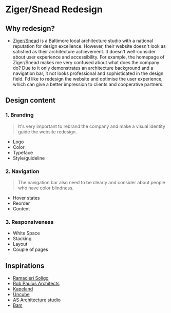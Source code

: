 # Ziger/Snead Redesign

## Why redesign?
* [Ziger/Snead](http://www.zigersnead.com/) is a Baltimore local architecture studio with a national reputation for design excellence. However, their website doesn't look as satisfied as their architecture achievement. It doesn't well-consider about user experience and accessibility. For example, the homepage of Ziger/Snead makes me very confused about what does the company do? Due to it only demonstrates an architecture background and a navigation bar, it not looks professional and sophisticated in the design field.  I'd like to redesign the website and optimise the user experience, which can give a better impression to clients and cooperative partners.

## Design content 
### 1. Branding 
> It's very important to rebrand the company and make a visual identity guide the website redesign.
 
  * Logo
  * Color
  * Typeface
  * Style/guideline

### 2. Navigation
>The navigation bar also need to be clearly and consider about people who have color blindness.

  * Hover states 
  * Reorder
  * Content

### 3. Responsiveness

  * White Space
  * Stacking
  * Layout
  * Couple of pages

## Inspirations
* [Ramacieri Soligo](http://www.ramacierisoligo.com/home/)
* [Rob Paulus Architects](http://robpaulus.com/)
* [Kapeland](http://kapeland.no/english)
* [Uncube](http://www.uncubemagazine.com/)
* [AS Architecture studio](http://www.architecture-studio.fr/en/)
* [Bam](http://www.bam-studio.com/)
